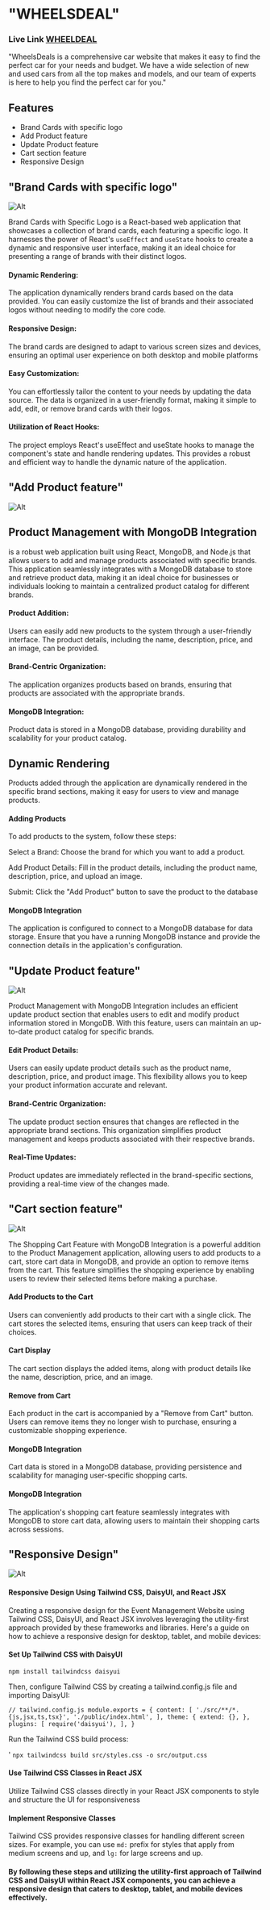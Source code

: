 
# "WHEELSDEAL"

### Live Link [WHEELDEAL](https://wheels-deals-513e1.web.app/)

"WheelsDeals is a comprehensive car website that makes it easy to find the perfect car for your needs and budget. We have a wide selection of new and used cars from all the top makes and models, and our team of experts is here to help you find the perfect car for you."


## Features

- Brand Cards with specific logo
- Add Product feature
- Update Product feature
- Cart section feature 
- Responsive Design


## "Brand Cards with specific logo"

![Alt](https://i.ibb.co/vjf2ryN/Screenshot-2023-10-20-193845.png)

Brand Cards with Specific Logo is a React-based web application that showcases a collection of brand cards, each featuring a specific logo. It harnesses the power of React's `useEffect` and `useState` hooks to create a dynamic and responsive user interface, making it an ideal choice for presenting a range of brands with their distinct logos.

#### Dynamic Rendering:
The application dynamically renders brand cards based on the data provided. You can easily customize the list of brands and their associated logos without needing to modify the core code.

#### Responsive Design:
The brand cards are designed to adapt to various screen sizes and devices, ensuring an optimal user experience on both desktop and mobile platforms

#### Easy Customization:
You can effortlessly tailor the content to your needs by updating the data source. The data is organized in a user-friendly format, making it simple to add, edit, or remove brand cards with their logos.

#### Utilization of React Hooks:

The project employs React's useEffect and useState hooks to manage the component's state and handle rendering updates. This provides a robust and efficient way to handle the dynamic nature of the application.


## "Add Product feature"

![Alt](https://i.ibb.co/DL62gmm/Screenshot-2023-10-20-195003.png)

## Product Management with MongoDB Integration
 is a robust web application built using React, MongoDB, and Node.js that allows users to add and manage products associated with specific brands. This application seamlessly integrates with a MongoDB database to store and retrieve product data, making it an ideal choice for businesses or individuals looking to maintain a centralized product catalog for different brands.

#### Product Addition: 

Users can easily add new products to the system through a user-friendly interface. The product details, including the name, description, price, and an image, can be provided.

#### Brand-Centric Organization: 

The application organizes products based on brands, ensuring that products are associated with the appropriate brands.

#### MongoDB Integration:

Product data is stored in a MongoDB database, providing durability and scalability for your product catalog.

## Dynamic Rendering
Products added through the application are dynamically rendered in the specific brand sections, making it easy for users to view and manage products.

#### Adding Products 

To add products to the system, follow these steps:

Select a Brand: Choose the brand for which you want to add a product.

Add Product Details: Fill in the product details, including the product name, description, price, and upload an image.

Submit: Click the "Add Product" button to save the product to the database

#### MongoDB Integration

The application is configured to connect to a MongoDB database for data storage. Ensure that you have a running MongoDB instance and provide the connection details in the application's configuration.
## "Update Product feature"

![Alt](https://i.ibb.co/YLCzNJb/Screenshot-2023-10-20-195635.png)

Product Management with MongoDB Integration includes an efficient update product section that enables users to edit and modify product information stored in MongoDB. With this feature, users can maintain an up-to-date product catalog for specific brands.

#### Edit Product Details: 
 
Users can easily update product details such as the product name, description, price, and product image. This flexibility allows you to keep your product information accurate and relevant.

#### Brand-Centric Organization: 

The update product section ensures that changes are reflected in the appropriate brand sections. This organization simplifies product management and keeps products associated with their respective brands.

#### Real-Time Updates:

Product updates are immediately reflected in the brand-specific sections, providing a real-time view of the changes made.

## "Cart section feature"

![Alt](https://i.ibb.co/JH6Dqs8/Screenshot-2023-10-20-200505.png)

The Shopping Cart Feature with MongoDB Integration is a powerful addition to the Product Management application, allowing users to add products to a cart, store cart data in MongoDB, and provide an option to remove items from the cart. This feature simplifies the shopping experience by enabling users to review their selected items before making a purchase.

#### Add Products to the Cart
Users can conveniently add products to their cart with a single click. The cart stores the selected items, ensuring that users can keep track of their choices.

#### Cart Display
The cart section displays the added items, along with product details like the name, description, price, and an image.

#### Remove from Cart
Each product in the cart is accompanied by a "Remove from Cart" button. Users can remove items they no longer wish to purchase, ensuring a customizable shopping experience.

#### MongoDB Integration
Cart data is stored in a MongoDB database, providing persistence and scalability for managing user-specific shopping carts.

#### MongoDB Integration
The application's shopping cart feature seamlessly integrates with MongoDB to store cart data, allowing users to maintain their shopping carts across sessions.
## "Responsive Design"
![Alt](https://i.ibb.co/6RGBx5W/Screenshot-2023-10-20-201031.png)

#### Responsive Design Using Tailwind CSS, DaisyUI, and React JSX
Creating a responsive design for the Event Management Website using Tailwind CSS, DaisyUI, and React JSX involves leveraging the utility-first approach provided by these frameworks and libraries. Here's a guide on how to achieve a responsive design for desktop, tablet, and mobile devices:

#### Set Up Tailwind CSS with DaisyUI
`npm install tailwindcss daisyui
`

Then, configure Tailwind CSS by creating a tailwind.config.js file and importing DaisyUI:

`// tailwind.config.js
module.exports = {
  content: [
    './src/**/*.{js,jsx,ts,tsx}',
    './public/index.html',
  ],
  theme: {
    extend: {},
  },
  plugins: [
    require('daisyui'),
  ],
}
`

Run the Tailwind CSS build process:

'
`npx tailwindcss build src/styles.css -o src/output.css
`
#### Use Tailwind CSS Classes in React JSX
Utilize Tailwind CSS classes directly in your React JSX components to style and structure the UI for responsiveness

#### Implement Responsive Classes
Tailwind CSS provides responsive classes for handling different screen sizes. For example, you can use `md:` prefix for styles that apply from medium screens and up, and `lg:` for large screens and up.

#### By following these steps and utilizing the utility-first approach of Tailwind CSS and DaisyUI within React JSX components, you can achieve a responsive design that caters to desktop, tablet, and mobile devices effectively.